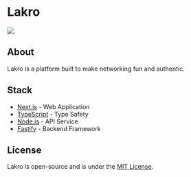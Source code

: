 # Lakro

<img src='https://img.shields.io/badge/License-MIT-blue.svg' >

## About

Lakro is a platform built to make networking fun and authentic.

## Stack

- [Next.js](https://nextjs.org/) - Web Application
- [TypeScript](https://www.typescriptlang.org/) - Type Safety
- [Node.js]() - API Service
- [Fastify]() - Backend Framework

## License

Lakro is open-source and is under the [MIT License](LICENSE).
